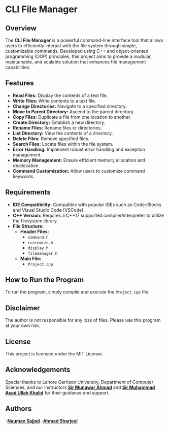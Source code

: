# CLI File Manager

## Overview

The **CLI File Manager** is a powerful command-line interface tool that allows users to efficiently interact with the file system through simple, customizable commands. Developed using C++ and object-oriented programming (OOP) principles, this project aims to provide a modular, maintainable, and scalable solution that enhances file management capabilities.

## Features

- **Read Files:** Display the contents of a text file.
- **Write Files:** Write contents to a text file.
- **Change Directories:** Navigate to a specified directory.
- **Move to Parent Directory:** Ascend to the parent directory.
- **Copy Files:** Duplicate a file from one location to another.
- **Create Directory:** Establish a new directory.
- **Rename Files:** Rename files or directories.
- **List Directory:** View the contents of a directory.
- **Delete Files:** Remove specified files.
- **Search Files:** Locate files within the file system.
- **Error Handling:** Implement robust error handling and exception management.
- **Memory Management:** Ensure efficient memory allocation and deallocation.
- **Command Customization:** Allow users to customize command keywords.

## Requirements

- **IDE Compatibility:** Compatible with popular IDEs such as Code::Blocks and Visual Studio Code (VSCode).
- **C++ Version:** Requires a C++17 supported compiler/interpreter to utilize the filesystem library.
- **File Structure:**
  - **Header Files:**
    - `command.h`
    - `customize.h`
    - `display.h`
    - `filemanager.h`
  - **Main File:**
    - `Project.cpp`

## How to Run the Program

To run the program, simply compile and execute the `Project.cpp` file.

## Disclaimer

The author is not responsible for any loss of files. Please use this program at your own risk.

## License

This project is licensed under the MIT License.

## Acknowledgements

Special thanks to Lahore Garrison University, Department of Computer Sciences, and our instructors [**Sir Munawar Ahmad**](https://www.linkedin.com/in/munawar-ahmad-8543a91a9/) and [**Sir Muhammad Asad Ullah Khalid**](https://www.linkedin.com/in/mauk16/) for their guidance and support.

## Authors

-[**Nauman Sajjad**](https://github.com/naumansajjad)
-[**Ahmad Sharjeel**](https://github.com/i-ahmad615)
